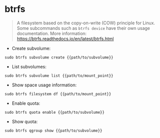 # btrfs

> A filesystem based on the copy-on-write (COW) principle for Linux.
> Some subcommands such as `btrfs device` have their own usage documentation.
> More information: <https://btrfs.readthedocs.io/en/latest/btrfs.html>

- Create subvolume:

`sudo btrfs subvolume create {{path/to/subvolume}}`

- List subvolumes:

`sudo btrfs subvolume list {{path/to/mount_point}}`

- Show space usage information:

`sudo btrfs filesystem df {{path/to/mount_point}}`

- Enable quota:

`sudo btrfs quota enable {{path/to/subvolume}}`

- Show quota:

`sudo btrfs qgroup show {{path/to/subvolume}}`
